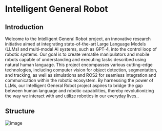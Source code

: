 # Intelligent General Robot

## Introduction
Welcome to the Intelligent General Robot project, an innovative research initiative aimed at integrating state-of-the-art Large Language Models (LLMs) and multi-modal AI systems, such as GPT-4, into the control loop of robotic systems. Our goal is to create versatile manipulators and mobile robots capable of understanding and executing tasks described using natural human language. This project encompasses various cutting-edge technologies, including computer vision for object detection, segmentation, and tracking, as well as simulations and ROS2 for seamless integration and communication within the robotic ecosystem. By harnessing the power of LLMs, our Intelligent General Robot project aspires to bridge the gap between human language and robotic capabilities, thereby revolutionizing the way we interact with and utilize robotics in our everyday lives..

## Structure
![image](https://user-images.githubusercontent.com/60408626/231640079-d7932104-3566-415c-9b9a-4c6cf317b02a.png)
